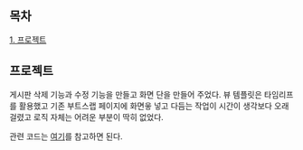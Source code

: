 ## 목차
[1. 프로젝트](#프로젝트)   

## 프로젝트
게시판 삭제 기능과 수정 기능을 만들고 화면 단을 만들어 주었다. 뷰 템플릿은 타임리프를 활용했고 기존 부트스랩 페이지에 화면읗 넣고 다듬는 작업이 시간이 생각보다 오래 걸렸고 로직 자체는 어려운 부분이 딱히 없었다.

관련 코드는 [여기](https://github.com/ohju96/Refactoring-SPM/commit/0bb08dd2b49160bcce1c03b354598e81c94d402d)를 참고하면 된다.